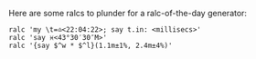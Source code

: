 Here are some ralcs to plunder for a ralc-of-the-day generator:

```
ralc 'my \t=♎️<22:04:22>; say t.in: <millisecs>'
ralc 'say ♓️<43°30′30″M>'
ralc '{say $^w * $^l}(1.1m±1%, 2.4m±4%)'
```

